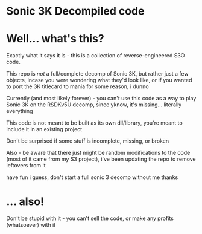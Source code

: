# Sonic 3K Decompiled code

# Well... what's this?
Exactly what it says it is - this is a collection of reverse-engineered S3O code.

This repo is *not* a full/complete decomp of Sonic 3K, but rather just a few objects, incase you were wondering what they'd look like, or if you wanted to port the 3K titlecard to mania for some reason, i dunno

Currently (and most likely forever) - you can't use this code as a way to play Sonic 3K on the RSDKv5U decomp, since yknow, it's missing... literally everything

This code is not meant to be built as its own dll/library, you're meant to include it in an existing project

Don't be surprised if some stuff is incomplete, missing, or broken

Also - be aware that there just might be random modifications to the code (most of it came from my S3 project), i've been updating the repo to remove leftovers from it

have fun i guess, don't start a full sonic 3 decomp without me thanks

# ... also!
Don't be stupid with it - you can't sell the code, or make any profits (whatsoever) with it
